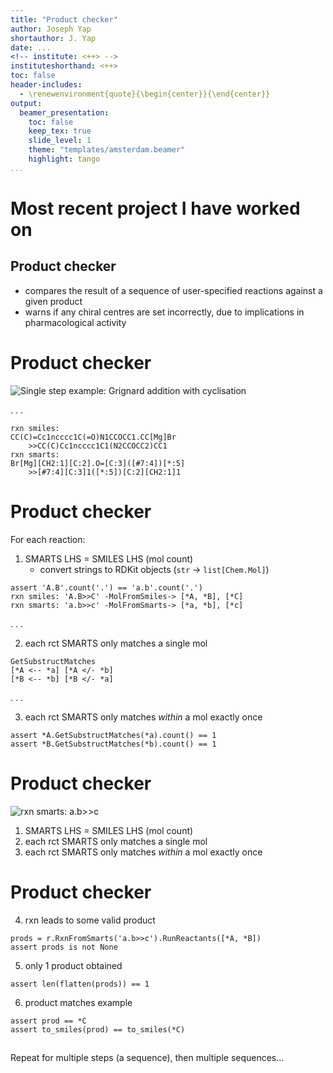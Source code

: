 ```yaml
---
title: "Product checker"
author: Joseph Yap
shortauthor: J. Yap
date: ...
<!-- institute: <++> -->
instituteshorthand: <++>
toc: false
header-includes:
  - \renewenvironment{quote}{\begin{center}}{\end{center}}
output:
  beamer_presentation:
    toc: false
    keep_tex: true
    slide_level: 1
    theme: "templates/amsterdam.beamer"
    highlight: tango
...
```


# Most recent project I have worked on

## Product checker

- compares the result of a sequence of user-specified reactions against a given product
- warns if any chiral centres are set incorrectly, due to implications in pharmacological activity

# Product checker

![Single step example: Grignard addition with cyclisation](./pc_rxn)

<!-- # Product checker -->

. . .

```
rxn smiles:
CC(C)=Cc1ncccc1C(=O)N1CCOCC1.CC[Mg]Br
    >>CC(C)Cc1ncccc1C1(N2CCOCC2)CC1
rxn smarts:
Br[Mg][CH2:1][C:2].O=[C:3]([#7:4])[*:5]
    >>[#7:4][C:3]1([*:5])[C:2][CH2:1]1
```

<!-- smarts from template -->

# Product checker

For each reaction:

1. SMARTS LHS = SMILES LHS (mol count)
   - convert strings to RDKit objects (`str` &rarr; `list[Chem.Mol]`)

```
assert 'A.B'.count('.') == 'a.b'.count('.')
rxn smiles: 'A.B>>C' -MolFromSmiles-> [*A, *B], [*C]
rxn smarts: 'a.b>>c' -MolFromSmarts-> [*a, *b], [*c]
```

<!-- assert len([*A, *B]) == len([*a, *b]) -->

<!-- edge case: component grouping (a.b) -->

. . .

2. each rct SMARTS only matches a single mol

```
GetSubstructMatches
[*A <-- *a] [*A </- *b]
[*B <-- *b] [*B </- *a]
```

. . .

3. each rct SMARTS only matches _within_ a mol exactly once

```
assert *A.GetSubstructMatches(*a).count() == 1
assert *B.GetSubstructMatches(*b).count() == 1
```

# Product checker

![rxn smarts: `a.b>>c`](./pc_rxn)

1. SMARTS LHS = SMILES LHS (mol count)
2. each rct SMARTS only matches a single mol
3. each rct SMARTS only matches _within_ a mol exactly once

# Product checker

4. rxn leads to some valid product

```
prods = r.RxnFromSmarts('a.b>>c').RunReactants([*A, *B])
assert prods is not None
```

5. only 1 product obtained

```
assert len(flatten(prods)) == 1
```

6. product matches example

```
assert prod == *C
assert to_smiles(prod) == to_smiles(*C)
```

##

Repeat for multiple steps (a sequence), then multiple sequences...

